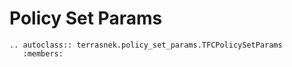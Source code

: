 # Policy Set Params

```eval_rst
.. autoclass:: terrasnek.policy_set_params.TFCPolicySetParams
   :members:
```
